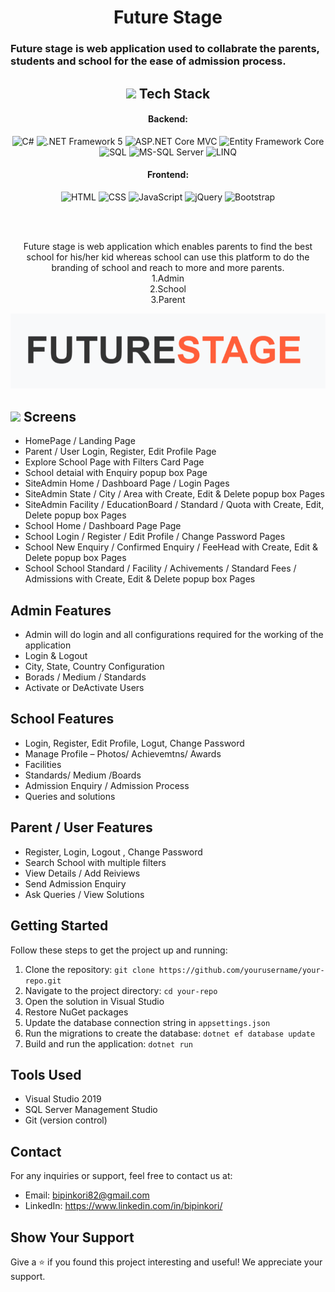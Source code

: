 <div align="center">
   <h1>Future Stage</h1>
  
</div>

<h3>Future stage is web application used to collabrate the parents, students and school for the ease of admission process.
</h3>
<div align="center">
 <h2> <img src="https://img.icons8.com/?size=512&id=vfLlLKzofS1u&format=png" height="30" weight="30"> </img> Tech Stack</h2>
 <h4>Backend:</h4>

<img src="https://img.shields.io/badge/C%23-%23239120?style=flat-square&logo=c-sharp&logoColor=white" alt="C#" height="30"> 
<img src="https://img.shields.io/badge/.NET%20Framework%205-%235C2D91?style=flat-square&logo=.net&logoColor=white" alt=".NET Framework 5"  height="30"> 
<img src="https://img.shields.io/badge/ASP.NET%20Core%20MVC-%233178C6?style=flat-square&logo=asp.net&logoColor=white" alt="ASP.NET Core MVC"  height="30"> 
 <img src="https://img.shields.io/badge/Entity%20Framework%20Core-%2343853D?style=flat-square&logo=entity-framework&logoColor=white" alt="Entity Framework Core" height="30">
<img src="https://img.shields.io/badge/SQL-%2300f?style=flat-square&logo=sql&logoColor=white" alt="SQL"  height="30"> 
 <img src="https://img.shields.io/badge/MS--SQL%20Server-%23CC2927?style=flat-square&logo=microsoft-sql-server&logoColor=white" alt="MS-SQL Server" height="30"> 
<img src="https://img.shields.io/badge/LINQ-%23FF8C00?style=flat-square&logo=linq&logoColor=white" alt="LINQ"  height="30"> 
 
 <h4>Frontend:</h4>


 <img src="https://img.shields.io/badge/HTML-%23E34F26?style=flat-square&logo=html5&logoColor=white" alt="HTML"  height="30"> 
 <img src="https://img.shields.io/badge/CSS-%231572B6?style=flat-square&logo=css3&logoColor=white" alt="CSS"  height="30"> 
 <img src="https://img.shields.io/badge/JavaScript-%23F7DF1E?style=flat-square&logo=javascript&logoColor=black" alt="JavaScript"  height="30"> 
 <img src="https://img.shields.io/badge/jQuery-%230769AD?style=flat-square&logo=jquery&logoColor=white" alt="jQuery"  height="30"> 
 <img src="https://img.shields.io/badge/Bootstrap-%237952B3?style=flat-square&logo=bootstrap&logoColor=white" alt="Bootstrap"  height="30"> 

<br><br>

Future stage is web application which enables parents to find the best school for his/her kid whereas school can use this platform to do the branding of school and reach to more and more parents. <br>
1.Admin <br>
2.School <br>
3.Parent

<img src="Screenshots/Screenshot (107).png"> </img>
 
</div>




<h2> <img src="https://img.icons8.com/?size=512&id=VVTnjccwbmPK&format=png" height="30"></img> Screens</h2>
<ul>
<li>HomePage / Landing Page</li>
 <li>Parent / User Login, Register, Edit Profile Page</li>
<li>Explore School Page with Filters Card Page</li>
 <li>School detaial with Enquiry popup box Page</li>
 <li>SiteAdmin Home / Dashboard Page / Login Pages</li>
 <li>SiteAdmin State / City / Area with Create, Edit & Delete popup box Pages</li>
 <li>SiteAdmin Facility / EducationBoard / Standard / Quota with Create, Edit, Delete popup box Pages</li>
 <li>School Home / Dashboard Page Page</li>
 <li>School Login / Register / Edit Profile / Change Password Pages </li>
 <li>School New Enquiry / Confirmed Enquiry / FeeHead with Create, Edit & Delete popup box Pages</li>
 <li>School School Standard / Facility / Achivements / Standard Fees / Admissions with Create, Edit & Delete popup box Pages</li>
</ul>


## Admin Features

- Admin will do login and all configurations required for the working of the application
- Login & Logout
- City, State, Country Configuration
- Borads / Medium / Standards
- Activate or DeActivate Users

## School Features

- Login, Register, Edit Profile, Logut, Change Password
- Manage Profile – Photos/ Achievemtns/ Awards
- Facilities
- Standards/ Medium /Boards
- Admission Enquiry / Admission Process
- Queries and solutions

## Parent / User Features

- Register, Login, Logout , Change Password
- Search School with multiple filters
- View Details / Add Reiviews
- Send Admission Enquiry
- Ask Queries / View Solutions

## Getting Started

Follow these steps to get the project up and running:

1. Clone the repository: `git clone https://github.com/yourusername/your-repo.git`
2. Navigate to the project directory: `cd your-repo`
3. Open the solution in Visual Studio
4. Restore NuGet packages
5. Update the database connection string in `appsettings.json`
6. Run the migrations to create the database: `dotnet ef database update`
7. Build and run the application: `dotnet run`

## Tools Used

- Visual Studio 2019
- SQL Server Management Studio
- Git (version control)

## Contact

For any inquiries or support, feel free to contact us at:

- Email: bipinkori82@gmail.com
- LinkedIn: https://www.linkedin.com/in/bipinkori/

## Show Your Support

Give a ⭐️ if you found this project interesting and useful! We appreciate your support.
